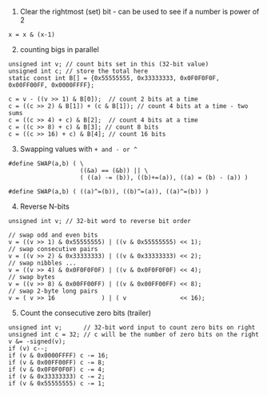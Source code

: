 
1. Clear the rightmost (set) bit - can be used to see if a number is power of 2
```
x = x & (x-1)
```

2. counting bigs in parallel

```
unsigned int v; // count bits set in this (32-bit value)
unsigned int c; // store the total here
static const int B[] = {0x55555555, 0x33333333, 0x0F0F0F0F, 0x00FF00FF, 0x0000FFFF};

c = v - ((v >> 1) & B[0]);  // count 2 bits at a time
c = ((c >> 2) & B[1]) + (c & B[1]); // count 4 bits at a time - two sums
c = ((c >> 4) + c) & B[2];  // count 4 bits at a time
c = ((c >> 8) + c) & B[3]; // count 8 bits
c = ((c >> 16) + c) & B[4]; // count 16 bits
```

3. Swapping values with ```+ and - or ^```
```
#define SWAP(a,b) ( \
                    ((&a) == (&b)) || \
                    ( ((a) -= (b)), ((b)+=(a)), ((a) = (b) - (a)) )
                    
#define SWAP(a,b) ( ((a)^=(b)), ((b)^=(a)), ((a)^=(b)) )

```

4. Reverse N-bits
```
unsigned int v; // 32-bit word to reverse bit order

// swap odd and even bits
v = ((v >> 1) & 0x55555555) | ((v & 0x55555555) << 1);
// swap consecutive pairs
v = ((v >> 2) & 0x33333333) | ((v & 0x33333333) << 2);
// swap nibbles ... 
v = ((v >> 4) & 0x0F0F0F0F) | ((v & 0x0F0F0F0F) << 4);
// swap bytes
v = ((v >> 8) & 0x00FF00FF) | ((v & 0x00FF00FF) << 8);
// swap 2-byte long pairs
v = ( v >> 16             ) | ( v               << 16);
```

5. Count the consecutive zero bits (trailer)
```
unsigned int v;      // 32-bit word input to count zero bits on right
unsigned int c = 32; // c will be the number of zero bits on the right
v &= -signed(v);
if (v) c--;
if (v & 0x0000FFFF) c -= 16;
if (v & 0x00FF00FF) c -= 8;
if (v & 0x0F0F0F0F) c -= 4;
if (v & 0x33333333) c -= 2;
if (v & 0x55555555) c -= 1;
```


